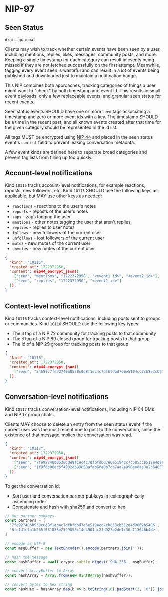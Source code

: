 NIP-97
======

Seen Status
-----------

`draft` `optional`

Clients may wish to track whether certain events have been seen by a user, including mentions,
replies, likes, messages, community posts, and more. Keeping a single timestamp for each category
can result in events being missed if they are not fetched successfully on the first attempt.
Meanwhile, tagging every event seen is wasteful and can result in a lot of events being published
and downloaded just to maintain a notification badge.

This NIP combines both approaches, tracking categories of things a user might want to "check" by
both timestamp and event id. This results in small event payloads, only a few replaceable events,
and granular seen status for recent events.

Seen status events SHOULD have one or more `seen` tags associating a timestamp and zero or more event ids
with a key. The timestamp SHOULD be a time in the recent past, and all known events created after
that time for the given category should be represented in the id list.

All tags MUST be encrypted using [NIP 44](./44.md) and placed in the seen status event's `content`
field to prevent leaking conversation metadata.

A few event kinds are defined here to separate broad categories and prevent tag lists from filling
up too quickly.

## Account-level notifications

Kind `10115` tracks account-level notifications, for example reactions, reposts, new followers, etc.
Kind `10115` SHOULD use the following keys as applicable, but MAY use other keys as needed:

- `reactions` - reactions to the user's notes
- `reposts` - reposts of the user's notes
- `zaps` - zaps tagging the user
- `mentions` - other notes tagging the user that aren't replies
- `replies` - replies to user notes
- `follows` - new followers of the current user
- `unfollows` - lost followers of the current user
- `mutes` - new mutes of the current user
- `unmutes` - new mutes of the current user

```json
{
  "kind": "10115",
  "created_at": 1722372950,
  "content": nip44_encrypt_json([
    ["seen", "mentions", "1722372950", "<event1_id>", "<event2_id>"],
    ["seen", "replies", "1722372950", "<event1_id>"]
  ]),
}
```

## Context-level notifications

Kind `10116` tracks context-level notifications, including posts sent to groups or communities.
Kind `10116` SHOULD use the following key types:

- The `d` tag of a NIP 72 community for tracking posts to that community
- The `d` tag of a NIP 89 closed group for tracking posts to that group
- The id of a NIP 29 group for tracking posts to that group

```json
{
  "kind": "10116",
  "created_at": 1722372950,
  "content": nip44_encrypt_json([
    ["seen", "34550:7fe92740b0530c0e8f1ec4c7dfbfdbd7e6e5194cc7cb853cb512e4d9862b5406:9174501", "1722372950", "<event1_id>"]
  ]),
}
```

## Conversation-level notifications

Kind `10117` tracks conversation-level notifications, including NIP 04 DMs and NIP 17 group chats.

Clients MAY choose to delete an entry from the seen status event if the current user was the most
recent one to post to the conversation, since the existence of that message implies the conversation
was read.

```json
{
  "kind": "10117",
  "created_at": 1722372950,
  "content": nip44_encrypt_json([
    ["seen", "7fe92740b0530c0e8f1ec4c7dfbfdbd7e6e5194cc7cb853cb512e4d9862b5406", "1722372950", "<event1_id>"]
    ["seen", "1f8f6b86ec6f4902eb99058afeb68e0b7ca7aa2a090ea0ae3a2b64653aac9cc2", "1722372951", "<event1_id>"]
  ]),
}
```

To get the conversation id:

- Sort user and conversation partner pubkeys in lexicographically ascending order
- Concatenate and hash with sha256 and convert to hex

```typescript
// Our partner pubkeys
const partners = [
  '7fe92740b0530c0e8f1ec4c7dfbfdbd7e6e5194cc7cb853cb512e4d9862b5406',
  '6fc1d1e7a1b265f531838e2399858c14e4901ac23d927b2de1c36a713646b4de',
]

// encode as UTF-8
const msgBuffer = new TextEncoder().encode(partners.join(''));

// hash the message
const hashBuffer = await crypto.subtle.digest('SHA-256', msgBuffer);

// convert ArrayBuffer to Array
const hashArray = Array.from(new Uint8Array(hashBuffer));

// convert bytes to hex string
const hashHex = hashArray.map(b => b.toString(16).padStart(2, '0')).join('');
```
